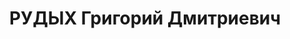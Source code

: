 ---
title: РУДЫХ Григорий Дмитриевич
description: "Род. в 1902, Иркутская обл., Жигаловский р-н, с. Рудовка, русский, обр.:\
  \ начальное, б/п. Проживал: Иркутская обл., с. Жигалово. Мастер механического цеха\
  \ Колчановского затона \n  Арестован 25.03.1937. Обв. по ст.58-8, -11 УК РСФСР.\
  \ Приговор: ВК ВС СССР, 25.10.1937 – ВМН. Расстрелян 25.10.1937, г.Иркутск. \n \
  \ Реабилитирован судебной коллегией Верховного суда РСФСР 10.08.1957"
---